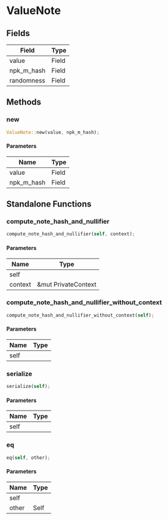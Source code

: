 # ValueNote

## Fields
| Field | Type |
| --- | --- |
| value | Field |
| npk_m_hash | Field |
| randomness | Field |

## Methods

### new

```rust
ValueNote::new(value, npk_m_hash);
```

#### Parameters
| Name | Type |
| --- | --- |
| value | Field |
| npk_m_hash | Field |

## Standalone Functions

### compute_note_hash_and_nullifier

```rust
compute_note_hash_and_nullifier(self, context);
```

#### Parameters
| Name | Type |
| --- | --- |
| self |  |
| context | &mut PrivateContext |

### compute_note_hash_and_nullifier_without_context

```rust
compute_note_hash_and_nullifier_without_context(self);
```

#### Parameters
| Name | Type |
| --- | --- |
| self |  |

### serialize

```rust
serialize(self);
```

#### Parameters
| Name | Type |
| --- | --- |
| self |  |

### eq

```rust
eq(self, other);
```

#### Parameters
| Name | Type |
| --- | --- |
| self |  |
| other | Self |

